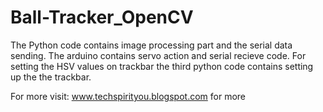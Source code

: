 # Ball-Tracker_OpenCV
The Python code contains image processing part and the serial data sending.
The arduino contains servo action and serial recieve code.
For setting the HSV values on trackbar the third python code contains setting up the the trackbar.

For more visit: 
www.techspirityou.blogspot.com for more
